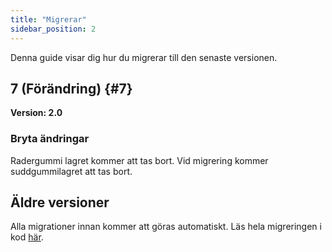```yaml
---
title: "Migrerar"
sidebar_position: 2
---
```


Denna guide visar dig hur du migrerar till den senaste versionen.

## 7 (Förändring) {#7}

**Version: 2.0**

### Bryta ändringar

Radergummi lagret kommer att tas bort. Vid migrering kommer suddgummilagret att tas bort.

## Äldre versioner

Alla migrationer innan kommer att göras automatiskt. Läs hela migreringen i kod [här](https://github.com/LinwoodDev/Butterfly/blob/95825da4ebbf9ded392c863da577666dbcdda45c/app/lib/models/converter.dart#L17).
